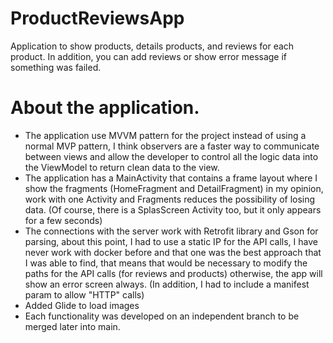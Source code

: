 # ProductReviewsApp

Application to show products, details products, and reviews for each product. In addition, you can add reviews or show error message if something was failed.

# About the application.
- The application use MVVM pattern for the project instead of using a normal MVP pattern, I think observers are a faster way to communicate between views and allow the developer to control all the logic data into the ViewModel to return clean data to the view.
- The application has a MainActivity that contains a frame layout where I show the fragments (HomeFragment and DetailFragment) in my opinion, work with one Activity and Fragments reduces the possibility of losing data. (Of course, there is a SplasScreen Activity too, but it only appears for a few seconds)
- The connections with the server work with Retrofit library and Gson for parsing, about this point, I had to use a static IP for the API calls, I have never work with docker before and that one was the best approach that I was able to find, that means that would be necessary to modify the paths for the API calls
(for reviews and products) otherwise, the app will show an error screen always. (In addition, I had to include a manifest param to allow "HTTP" calls)
- Added Glide to load images
- Each functionality was developed on an independent branch to be merged later into main.


